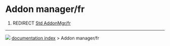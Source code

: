 # Addon manager/fr
1.  REDIRECT [Std AddonMgr/fr](Std_AddonMgr/fr.md)



---
![](images/Right_arrow.png) [documentation index](../README.md) > Addon manager/fr
